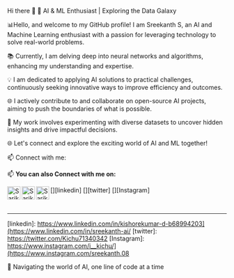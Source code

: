 Hi there 👋
🤖 AI & ML Enthusiast | Exploring the Data Galaxy 

📊Hello, and welcome to my GitHub profile! I am Sreekanth S, an AI and Machine Learning enthusiast with a passion for leveraging technology to solve real-world problems.

📚 Currently, I am delving deep into neural networks and algorithms, enhancing my understanding and expertise.

💡 I am dedicated to applying AI solutions to practical challenges, continuously seeking innovative ways to improve efficiency and outcomes.

🌐 I actively contribute to and collaborate on open-source AI projects, aiming to push the boundaries of what is possible.

🔬 My work involves experimenting with diverse datasets to uncover hidden insights and drive impactful decisions.

🌐 Let's connect and explore the exciting world of AI and ML together!

📫 Connect with me:

📫 **You can also Connect with me on:**

[<img align="left" alt="Sarika | LinkedIn" width="30px" src="https://img.icons8.com/color/48/000000/linkedin.png" />][linkedin]
[<img align="left" alt="Sarika | Twitter" width="30px" src="https://img.icons8.com/fluent/48/000000/twitter.png" />][twitter]
[<img align="left" alt="Sarika | Instagram" width="30px" src="https://img.icons8.com/fluent/48/000000/instagram-new.png" />][Instagram]

<br>
<hr>

[linkedin]: https://www.linkedin.com/in/kishorekumar-d-b68994203](https://www.linkedin.com/in/sreekanth-ai/
[twitter]: https://twitter.com/Kichu71340342
[Instagram]: https://www.instagram.com/i__kichu/](https://www.instagram.com/sreekanth.08


🚀 Navigating the world of AI, one line of code at a time


